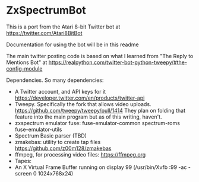 # ZxSpectrumBot

This is a port from the Atari 8-bit Twitter bot at https://twitter.com/Atari8BitBot


Documentation for using the bot will be in this readme

The main twitter posting code is based on what I learned from "The Reply to Mentions Bot" at https://realpython.com/twitter-bot-python-tweepy/#the-config-module

Dependencies. So many dependencies:
- A Twitter account, and API keys for it https://developer.twitter.com/en/products/twitter-api
- Tweepy. Specifically the fork that allows video uploads. https://github.com/tweepy/tweepy/pull/1414 They plan on folding that feature into the main program but as of this writing, haven't.
- zxspectrum emulator fuse: fuse-emulator-common spectrum-roms fuse-emulator-utils
- Spectrum Basic parser (TBD)
- zmakebas: utility to create tap files https://github.com/z00m128/zmakebas
- ffmpeg, for processing video files: https://ffmpeg.org
- Tapes: 
- An X Virtual Frame Buffer running on display 99 (/usr/bin/Xvfb :99 -ac -screen 0 1024x768x24)
